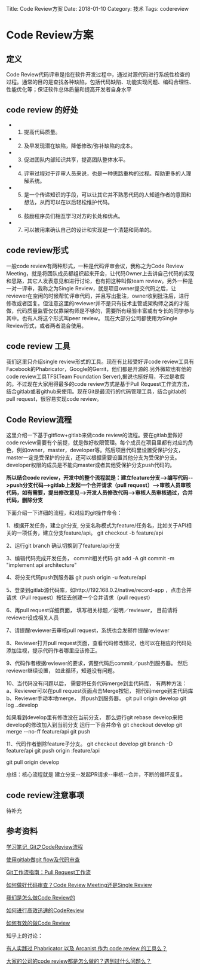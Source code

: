 Title: Code Review方案
Date: 2018-01-10
Category: 技术
Tags: codereview 

# Code Review方案

## 定义
Code Review代码评审是指在软件开发过程中，通过对源代码进行系统性检查的过程。通常的目的是查找各种缺陷，包括代码缺陷、功能实现问题、编码合理性、性能优化等；保证软件总体质量和提高开发者自身水平

## code review 的好处

* 1. 提高代码质量。
* 2. 及早发现潜在缺陷，降低修改/弥补缺陷的成本。
* 3. 促进团队内部知识共享，提高团队整体水平。
* 4. 评审过程对于评审人员来说，也是一种思路重构的过程。帮助更多的人理解系统。
* 5. 是一个传递知识的手段，可以让其它并不熟悉代码的人知道作者的意图和想法，从而可以在以后轻松维护代码。
* 6. 鼓励程序员们相互学习对方的长处和优点。 
* 7. 可以被用来确认自己的设计和实现是一个清楚和简单的。

## code review形式
一般code review有两种形式，一种是代码评审会议，我称之为Code Review Meeting，就是将团队成员都组织起来开会，让代码Owner上去讲自己代码的实现和思路，其它人发表意见和进行讨论，也有把这种叫做team review。另外一种是一对一评审，我称之为Single Review，就是项目owner提交代码之后，让reviewer在空闲的时候帮忙评审代码，并且写出批注，owner收到批注后，进行修改或者回复。但注意这里的reviewer并不是只有技术主管或架构师之类的才能做，代码质量监管仅仅靠架构师是不够的，需要所有经验丰富或有专长的同学参与其中。也有人将这个形式叫peer review。
现在大部分公司都使用为Single Review形式，或者两者混合使用。

## code review 工具
我们这里只介绍single review形式的工具。现在有比较受好评code review工具有Facebook的Phabricator，Google的Gerrit，他们都是开源的.另外微软也有他的code review工具TFS(Team Foundation Server),据说也挺好用，不过是收费的。不过现在大家用得最多的code review方式是基于Pull Request工作流方法，结合gitlab或者github来使用。现在Git是最流行的代码管理工具，结合gitlab的pull request，很容易实现code review。

## Code Review流程
这里介绍一下基于gitflow+gitlab来做code review的流程。要在gitlab里做好code review需要有个前提，就是做好权限管理。每个成员在项目里都有对应的角色，例如owner，master，developer等。然后项目代码里设置受保护分支，master一定是受保护的分支，还可以根据需要设置其他分支为受保护分支。developer权限的成员是不能向master或者其他受保护分支push代码的。

**所以结合code review，开发中的整个流程就是：建立feature分支-->编写代码-->push分支代码-->gitlab上发起一个合并请求（pull request）-->审核人员审核代码，如有需要，提出修改意见-->开发人员修改代码-->审核人员审核通过，合并代码，删除分支**


下面介绍一下详细的流程，和对应的git操作命令：

1、根据开发任务，建立git分支, 分支名称模式为feature/任务名，比如关于API相关的一项任务，建立分支feature/api。
git checkout -b feature/api

2、运行git branch 确认切换到了feature/api分支

3、编辑代码完成开发任务， commit相关代码
git add -A
git commit -m "implement api architecture"

4、将分支代码push到服务器
git push origin -u feature/api

5、登录到gitlab源代码库，如http://192.168.0.2/native/record-app ，点击合并请求（Pull request）按钮去创建一个合并请求（pull request）

6、再pull request详细页面， 填写相关标题／说明／reviewer， 目前请将reviewer设成相关人员

7、请提醒reviewer去审核pull request，系统也会发邮件提醒reviewer

8、Reviewer打开pull request页面，查看代码修改情况，也可以在相应的代码处添加注视，提示代码作者哪里应该修正。

9、代码作者根据reviewer的要求，调整代码后commit／push到服务器。 然后reviewer继续设置， 如此循环，知道没有问题。

10、当代码没有问题以后， 需要将任务代码merge到主代码库， 有两种方法：
 a、Reviewer可以在pull request页面点击Merge按钮， 把代码merge到主代码库
 b、Reviewer手动本地merge， 并push到服务器。
git pull origin develop
git log ..develop

如果看到develop里有修改没在当前分支， 那么运行git rebase develop来把develop的修改加入到当前分支
运行一下合并命令
git checkout develop
git merge --no-ff feature/api
git push

11、代码作者删除feature子分支。
git checkout develop
git branch -D feature/api
git push origin :feature/api

git pull origin develop 


总结：核心流程就是 建立分支--发起PR请求--审核--合并，不断的循环反复。


## code review注意事项
待补充


## 参考资料
[学习笔记_Git之CodeReview流程](http://blog.csdn.net/june_y/article/details/50817993)

[使用gitlab做git flow及代码审查](http://blog.csdn.net/wh_19910525/article/details/68068397)

[Git工作流指南：Pull Request工作流](http://blog.jobbole.com/76854/)

[如何做好代码审查？Code Review Meeting还是Single Review
](http://blog.csdn.net/jsjwk/article/details/50379836)

[我们是怎么做Code Review的](https://www.cnblogs.com/wenhx/p/How-We-Code-Review.html)


[如何进行高效迅速的CodeReview](http://blog.csdn.net/huver2007/article/details/75095303)

[如何有效的做Code Review](http://blog.csdn.net/lackin/article/details/7754967)


知乎上的讨论：

[有人实践过 Phabricator 以及 Arcanist 作为 code review 的工具么？](https://www.zhihu.com/question/19977889)

[大家的公司的code review都是怎么做的？遇到过什么问题么？](https://www.zhihu.com/question/41089988)